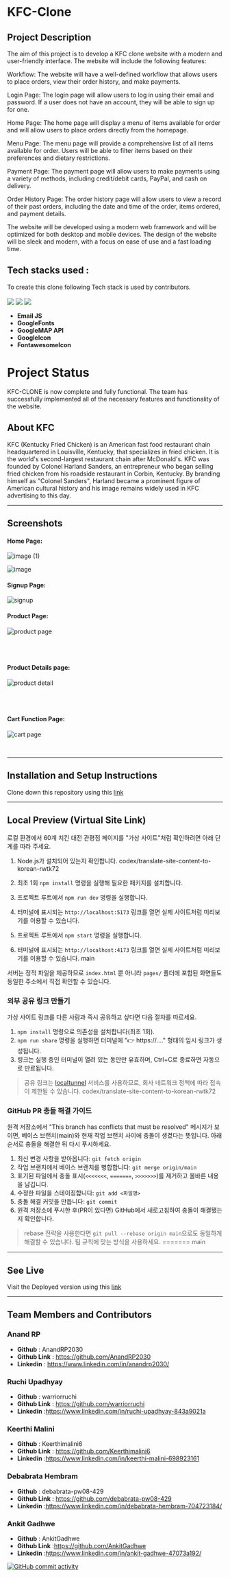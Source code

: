 # **KFC-Clone**
## **Project Description**


The aim of this project is to develop a KFC clone website with a modern and user-friendly interface. The website will include the following features:

Workflow: The website will have a well-defined workflow that allows users to place orders, view their order history, and make payments.

Login Page: The login page will allow users to log in using their email and password. If a user does not have an account, they will be able to sign up for one.

Home Page: The home page will display a menu of items available for order and will allow users to place orders directly from the homepage.

Menu Page: The menu page will provide a comprehensive list of all items available for order. Users will be able to filter items based on their preferences and dietary restrictions.

Payment Page: The payment page will allow users to make payments using a variety of methods, including credit/debit cards, PayPal, and cash on delivery.

Order History Page: The order history page will allow users to view a record of their past orders, including the date and time of the order, items ordered, and payment details.

The website will be developed using a modern web framework and will be optimized for both desktop and mobile devices. The design of the website will be sleek and modern, with a focus on ease of use and a fast loading time.
## **Tech stacks used :**
To create this clone following Tech stack is used by contributors.  
<br>
<img src="https://img.shields.io/badge/HTML5-E34F26?style=for-the-badge&logo=html5&logoColor=white"/>
<img src="https://img.shields.io/badge/CSS3-1572B6?style=for-the-badge&logo=css3&logoColor=white"/>
<img src="https://img.shields.io/badge/JavaScript-323330?style=for-the-badge&logo=javascript&logoColor=F7DF1E"/>   

* **Email JS**
* **GoogleFonts**
* **GoogleMAP API**
* **GoogleIcon**
* **FontawesomeIcon**

# **Project Status**

KFC-CLONE is now complete and fully functional. The team has successfully implemented all of the necessary features and functionality of the website.

## **About KFC**

KFC (Kentucky Fried Chicken) is an American fast food restaurant chain headquartered in Louisville, Kentucky, that specializes in fried chicken. It is the world's second-largest restaurant chain after McDonald's. KFC was founded by Colonel Harland Sanders, an entrepreneur who began selling fried chicken from his roadside restaurant in Corbin, Kentucky. By branding himself as "Colonel Sanders", Harland became a prominent figure of American cultural history and his image remains widely used in KFC advertising to this day.

<hr/>

## Screenshots
#### **Home Page:**
![image (1)](https://user-images.githubusercontent.com/120272171/216569032-3a601865-ad04-48ab-a361-eb87d282e71c.png)

![image](https://user-images.githubusercontent.com/120272171/216569252-24258a8b-4a9d-4b65-af89-8f12e1a87a31.png)


#### Signup Page:
![signup](https://user-images.githubusercontent.com/120272171/216569645-cab2c084-ea66-40f9-aee2-78c7b93297b6.png)



#### Product Page:

![product page](https://user-images.githubusercontent.com/120272171/216569738-5bfe5cb2-4aa1-4c5a-8b39-d3e8d266050e.png)

<br>

<br>


####  Product Details page:

![product detail](https://user-images.githubusercontent.com/120272171/216592024-22ecca63-da2f-4973-aa80-ad28b36ad617.jpg)

<br>


<br>

#### Cart Function Page:
![cart page](https://user-images.githubusercontent.com/120272171/216591711-4ffdedde-a661-4f4d-80a4-0a947a638a44.jpg)

<br>

<hr/>

## Installation and Setup Instructions
Clone down this repository using this <a href="https://github.com/AnandRP2030/KFC-Clone">link</a>
<hr/>

## Local Preview (Virtual Site Link)
로컬 환경에서 60계 치킨 대전 관평점 페이지를 "가상 사이트"처럼 확인하려면 아래 단계를 따라 주세요.

1. Node.js가 설치되어 있는지 확인합니다.
 codex/translate-site-content-to-korean-rwtk72
2. 최초 1회 `npm install` 명령을 실행해 필요한 패키지를 설치합니다.
3. 프로젝트 루트에서 `npm run dev` 명령을 실행합니다.
4. 터미널에 표시되는 `http://localhost:5173` 링크를 열면 실제 사이트처럼 미리보기를 이용할 수 있습니다.

2. 프로젝트 루트에서 `npm start` 명령을 실행합니다.
3. 터미널에 표시되는 `http://localhost:4173` 링크를 열면 실제 사이트처럼 미리보기를 이용할 수 있습니다.
 main

서버는 정적 파일을 제공하므로 `index.html` 뿐 아니라 `pages/` 폴더에 포함된 화면들도 동일한 주소에서 직접 확인할 수 있습니다.

### 외부 공유 링크 만들기
가상 사이트 링크를 다른 사람과 즉시 공유하고 싶다면 다음 절차를 따르세요.

1. `npm install` 명령으로 의존성을 설치합니다(최초 1회).
2. `npm run share` 명령을 실행하면 터미널에 "👉 https://...." 형태의 임시 링크가 생성됩니다.
3. 링크는 실행 중인 터미널이 열려 있는 동안만 유효하며, Ctrl+C로 종료하면 자동으로 만료됩니다.

> 공유 링크는 [localtunnel](https://github.com/localtunnel/localtunnel) 서비스를 사용하므로, 회사 네트워크 정책에 따라 접속이 제한될 수 있습니다.
 codex/translate-site-content-to-korean-rwtk72

### GitHub PR 충돌 해결 가이드

원격 저장소에서 "This branch has conflicts that must be resolved" 메시지가 보이면, 베이스 브랜치(main)와 현재 작업 브랜치 사이에 충돌이 생겼다는 뜻입니다. 아래 순서로 충돌을 해결한 뒤 다시 푸시하세요.

1. 최신 변경 사항을 받아옵니다: `git fetch origin`
2. 작업 브랜치에서 베이스 브랜치를 병합합니다: `git merge origin/main`
3. 표기된 파일에서 충돌 표시(`<<<<<<<`, `=======`, `>>>>>>>`)를 제거하고 올바른 내용을 남깁니다.
4. 수정한 파일을 스테이징합니다: `git add <파일명>`
5. 충돌 해결 커밋을 만듭니다: `git commit`
6. 원격 저장소에 푸시한 후(PR이 있다면) GitHub에서 새로고침하여 충돌이 해결됐는지 확인합니다.

> rebase 전략을 사용한다면 `git pull --rebase origin main`으로도 동일하게 해결할 수 있습니다. 팀 규칙에 맞는 방식을 사용하세요.
=======
 main
<hr/>

## See Live
Visit the Deployed version using this <a href="https://my-kfc-clone3.netlify.app/">link</a>
<hr/>

## Team Members and Contributors

### Anand RP
- **Github** : AnandRP2030
- **Github Link** : https://github.com/AnandRP2030
- **Linkedin** : https://www.linkedin.com/in/anandrp2030/

### Ruchi Upadhyay
- **Github** : warriorruchi
- **Github Link** : https://github.com/warriorruchi
- **Linkedin** :https://www.linkedin.com/in/ruchi-upadhyay-843a9021a

### Keerthi Malini
- **Github** : Keerthimalini6
- **Github Link** : https://github.com/Keerthimalini6
- **Linkedin** :https://www.linkedin.com/in/keerthi-malini-698923161

### Debabrata Hembram
- **Github** : debabrata-pw08-429
- **Github Link** : https://github.com/debabrata-pw08-429
- **Linkedin** :https://www.linkedin.com/in/debabrata-hembram-704723184/

### Ankit Gadhwe
- **Github** : AnkitGadhwe
- **Github Link** :https://github.com/AnkitGadhwe
- **Linkedin** :https://www.linkedin.com/in/ankit-gadhwe-47073a192/

[![GitHub commit activity](https://img.shields.io/github/commit-activity/m/AnandRP2030/Kfc-clone.svg)](https://github.com/AnandRP2030/KFC-Clone)
